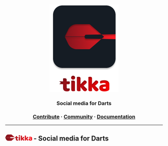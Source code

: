 <a href="#"><p align="center">
<img height=280 src="https://github.com/ChristianLutzCL/tikka/blob/master/assets/3.png?raw=true"/>
</a>

<h3 align="center">
  <strong>Social media for Darts</strong>
</h3>

<p></p>
<h3 align="center">
  <a href="https://github.com/OpenReallife/OpenReallife-SAMP/blob/main/CONTRIBUTING.md">Contribute</a>
  <span> · </span>
  <a href="#">Community</a>
  <span> · </span>
  <a href="#">Documentation</a>
</h3>

---

## <img height=20 src="https://github.com/ChristianLutzCL/tikka/blob/master/assets/logo.png?raw=true"/> - Social media for Darts

<div>
    
</div>



